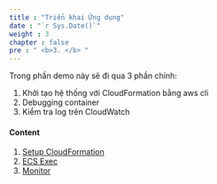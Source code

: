```yaml
---
title : "Triển khai Ứng dụng"
date : "`r Sys.Date()`"
weight : 3
chapter : false
pre : " <b>3. </b> "
---
```


Trong phần demo này sẽ đi qua 3 phần chính:

1. Khởi tạo hệ thống với CloudFormation bằng aws cli
2. Debugging container
3. Kiểm tra log trên CloudWatch

#### Content

1. [Setup CloudFormation](./3.1-run-cfn/)
2. [ECS Exec](./3.2-container-exec-cmd/)
3. [Monitor](./3.3-monitor/)
